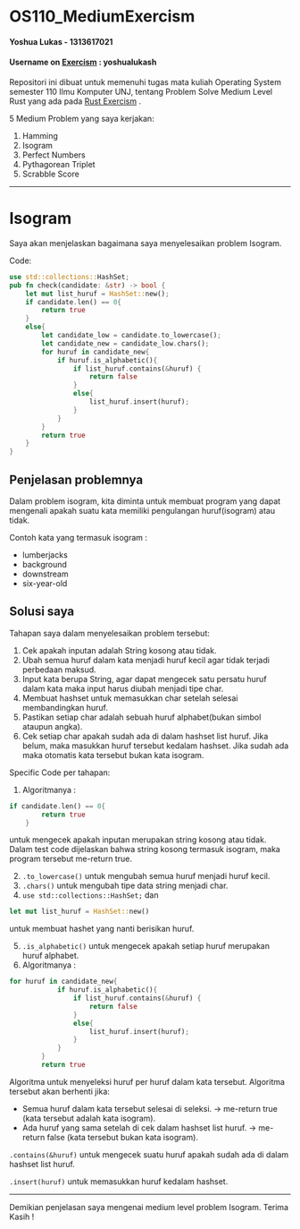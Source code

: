 # OS110_MediumExercism
#### Yoshua Lukas - 1313617021 
#### Username on [Exercism](https://exercism.io) : yoshualukash 
Repositori ini dibuat untuk memenuhi tugas mata kuliah Operating System semester 110 Ilmu Komputer UNJ, tentang
Problem Solve Medium Level Rust yang ada pada [Rust Exercism](https://exercism.io/my/tracks/rust) .

5 Medium Problem yang saya kerjakan:
  1. Hamming
  2. Isogram
  3. Perfect Numbers
  4. Pythagorean Triplet
  5. Scrabble Score

***
# Isogram
Saya akan menjelaskan bagaimana saya menyelesaikan problem Isogram.

Code:
```rust
use std::collections::HashSet;
pub fn check(candidate: &str) -> bool {
    let mut list_huruf = HashSet::new();
    if candidate.len() == 0{
        return true
    }
    else{
        let candidate_low = candidate.to_lowercase();
        let candidate_new = candidate_low.chars();
        for huruf in candidate_new{
            if huruf.is_alphabetic(){
                if list_huruf.contains(&huruf) {
                    return false
                }
                else{
                    list_huruf.insert(huruf);
                }
            }
        }
        return true
    }
}
```
## Penjelasan problemnya
Dalam problem isogram, kita diminta untuk membuat program yang dapat mengenali apakah suatu kata memiliki pengulangan huruf(isogram)  atau tidak.

Contoh kata yang termasuk isogram :
  + lumberjacks 
  + background
  + downstream
  + six-year-old

## Solusi saya
Tahapan saya dalam menyelesaikan problem tersebut:
1. Cek apakah inputan adalah String kosong atau tidak.
2. Ubah semua huruf dalam kata menjadi huruf kecil agar tidak terjadi perbedaan maksud. 
3. Input kata berupa String, agar dapat mengecek satu persatu huruf dalam kata maka input harus diubah menjadi tipe char.
4. Membuat hashset untuk memasukkan char setelah selesai membandingkan huruf.
5. Pastikan setiap char adalah sebuah huruf alphabet(bukan simbol ataupun angka).
6. Cek setiap char apakah sudah ada di dalam hashset list huruf. Jika belum, maka masukkan huruf tersebut kedalam hashset. Jika sudah ada maka otomatis kata tersebut bukan kata isogram.

Specific Code per tahapan:

1. Algoritmanya :
```rust
if candidate.len() == 0{
        return true
    }
```
untuk mengecek apakah inputan merupakan string kosong atau tidak. Dalam test code dijelaskan bahwa string kosong termasuk isogram, maka program tersebut me-return true.

2. `.to_lowercase()` untuk mengubah semua huruf menjadi huruf kecil.
3. `.chars()` untuk mengubah tipe data string menjadi char.
4. `use std::collections::HashSet;` dan 
  ```rust 
  let mut list_huruf = HashSet::new() 
  ```
  untuk membuat hashet yang nanti berisikan huruf.
  

5. `.is_alphabetic()` untuk mengecek apakah setiap huruf merupakan huruf alphabet.
6. Algoritmanya :
```rust
for huruf in candidate_new{
            if huruf.is_alphabetic(){
                if list_huruf.contains(&huruf) {
                    return false
                }
                else{
                    list_huruf.insert(huruf);
                }
            }
        }
        return true
```
Algoritma untuk menyeleksi huruf per huruf dalam kata tersebut.
Algoritma tersebut akan berhenti jika:
- Semua huruf dalam kata tersebut selesai di seleksi. -> me-return true (kata tersebut adalah kata isogram).
- Ada huruf yang sama setelah di cek dalam hashset list huruf. -> me-return false (kata tersebut bukan kata isogram).

`.contains(&huruf)` untuk mengecek suatu huruf apakah sudah ada di dalam hashset list huruf.

`.insert(huruf)` untuk memasukkan huruf kedalam hashset.

***
Demikian penjelasan saya mengenai medium level problem Isogram. Terima Kasih !


